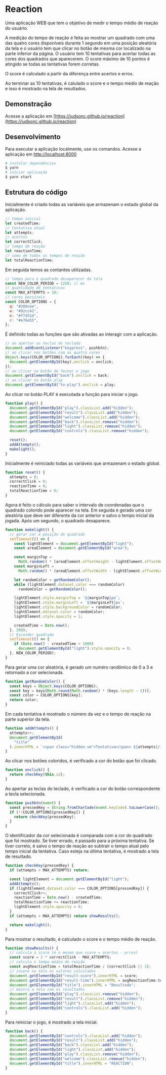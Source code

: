# Reaction

Uma aplicação WEB que tem o objetivo de medir o tempo médio de reação do usuário.

A medição do tempo de reação é feita ao mostrar um quadrado com uma das quatro cores disponíveis durante 1 segundo
em uma posição aleatória da tela e o usuário tem que clicar no botão de mesma cor localizado na parte inferior da página.
O usuário tem 10 tentativas para acertar todas as cores dos quadrados que aparecerem. O score máximo de 10 pontos é atingido se todas as tentativas forem corretas.

O score é calculado a partir da diferença entre acertos e erros.

Ao terminar as 10 tentativas, é calulado o score e o tempo médio de reação e isso é mostrado na tela de resultados.

## Demonstração

Acesse a aplicação em [https://judsonc.github.io/reaction](https://judsonc.github.io/reaction)

## Desenvolvimento

Para executar a aplicação localmente, use os comandos. Acesse a aplicação em [http://localhost:8000](http://localhost:8000)

```sh
# instalar dependências
$ yarn
# iniciar aplicação
$ yarn start
```

## Estrutura do código

Inicialmente é criado todas as variáveis que armazenam o estado global da aplicação.

```js
// tempo inicial
let createdTime;
// tentativa atual
let attempts;
// acertos
let correctClick;
// tempo de reação
let reactionTime;
// soma de todos os tempos de reação
let totalReactionTime;
```

Em seguida temos as contantes utilizadas.

```js
// tempo para o quadrado desaparecer da tela
const NEW_COLOR_PERIOD = 1250; // ms
// quantidade de tentativas
const MAX_ATTEMPTS = 10;
// cores possíveis
const COLOR_OPTIONS = {
  q: "#209cee",
  w: "#92cc41",
  e: "#f7d51d",
  r: "#e76e55",
};
```

É definido todas as funções que são ativadas ao interagir com a aplicação.

```js
// ao apertar as teclas do teclado
document.addEventListener("keypress", pushbtn);
// ao clicar nos botões com as quatro cores
Object.keys(COLOR_OPTIONS).forEach((key) => {
  document.getElementById(key).onclick = onclick;
});
// ao clicar no botão de fechar o jogo
document.getElementById("back").onclick = back;
// ao clicar no botão play
document.getElementById("to-play").onclick = play;
```

Ao clicar no botão PLAY é executada a função para iniciar o jogo.

```js
function play() {
  document.getElementById("play").classList.add("hidden");
  document.getElementById("result").classList.add("hidden");
  document.getElementById("welcome").classList.add("hidden");
  document.getElementById("back").classList.remove("hidden");
  document.getElementById("light").classList.remove("hidden");
  document.getElementById("controls").classList.remove("hidden");

  reset();
  addAttempts();
  makelight();
}
```

Inicialmente é reiniciado todas as variáveis que armazenam o estado global.

```js
function reset() {
  attempts = 0;
  correctClick = 0;
  reactionTime = 0;
  totalReactionTime = 0;
}
```

Agora é feito o cálculo para saber o intervalo de coordenadas que o quadrado colorido pode
aparecer na tela. Em seguida é gerado uma cor aleatória que deve ser diferente da cor anterior
e salvo o tempo inicial da jogada. Após um segundo, o quadrado desaparece.

```js
function makelight() {
  // gerar cor e posição do quadrado
  setTimeout(() => {
    const lightElement = document.getElementById("light");
    const areaElement = document.getElementById("area");

    const marginTop =
      Math.random() * (areaElement.offsetHeight - lightElement.offsetHeight);
    const marginLeft =
      Math.random() * (areaElement.offsetWidth - lightElement.offsetWidth);

    let randomColor = getRandomColor();
    while (lightElement.dataset.color === randomColor)
      randomColor = getRandomColor();

    lightElement.style.marginTop = `${marginTop}px`;
    lightElement.style.marginLeft = `${marginLeft}px`;
    lightElement.style.backgroundColor = randomColor;
    lightElement.dataset.color = randomColor;
    lightElement.style.opacity = 1;

    createdTime = Date.now();
  }, 200);
  // Esconder quadrado
  setTimeout(() => {
    if (Date.now() - createdTime > 1000)
      document.getElementById("light").style.opacity = 0;
  }, NEW_COLOR_PERIOD);
}
```

Para gerar uma cor aleatória, é gerado um numéro randômico de 0 a 3 e retornado a cor selecionada.

```js
function getRandomColor() {
  const keys = Object.keys(COLOR_OPTIONS);
  const key = keys[Math.round(Math.random() * (keys.length - 1))];
  const color = COLOR_OPTIONS[key];
  return color;
}
```

Em cada tentativa é mostrado o número da vez e o tempo de reação na parte superior da tela.

```js
function addAttempts() {
  attempts++;
  document.getElementById(
    "title"
  ).innerHTML = `<span class="hidden-sm">Tentativa</span> ${attempts}/10 - ${reactionTime}ms`;
}
```

Ao clicar nos botões coloridos, é verificado a cor do botão que foi clicado.

```js
function onclick() {
  return checkKey(this.id);
}
```

Ao apertar as teclas do teclado, é verificado a cor do botão correspondente a tecla selecionada.

```js
function pushbtn(event) {
  const pressedKey = String.fromCharCode(event.keyCode).toLowerCase();
  if (!!COLOR_OPTIONS[pressedKey]) {
    return checkKey(pressedKey);
  }
}
```

O identificador da cor selecionada é comparada com a cor do quadrado que foi mostrado.
Se tiver errado, é passado para a próxima tentativa. Se tiver correto, é salvo o tempo de reação
ao subtrair o tempo atual pelo tempo inicial da tentativa.
Caso esteja na última tentativa, é mostrado a tela de resultado.

```js
function checkKey(pressedKey) {
  if (attempts > MAX_ATTEMPTS) return;

  const lightElement = document.getElementById("light");
  addAttempts();
  if (lightElement.dataset.color === COLOR_OPTIONS[pressedKey]) {
    correctClick++;
    reactionTime = Date.now() - createdTime;
    totalReactionTime += reactionTime;
    lightElement.style.opacity = 0;
  }
  if (attempts > MAX_ATTEMPTS) return showResults();

  return makelight();
}
```

Para mostrar o resultado, é calculado o score e o tempo médio de reação.

```js
function showResults() {
  // calcula o score (é o mesmo que score = acertos - erros)
  const score = 2 * correctClick - MAX_ATTEMPTS;
  // calcula o tempo médio de reação
  const avgReactionTime = totalReactionTime / (correctClick || 1);
  // insere na tela os valores calculados
  document.getElementById("result-score").innerHTML = score;
  document.getElementById("result-time").innerHTML = avgReactionTime.toFixed(0);
  document.getElementById("title").innerHTML = "Resultado";
  // mostra a tela com os resultados
  document.getElementById("play").classList.remove("hidden");
  document.getElementById("result").classList.remove("hidden");
  document.getElementById("light").classList.add("hidden");
  document.getElementById("controls").classList.add("hidden");
}
```

Para reiniciar o jogo, é mostrado a tela inicial.

```js
function back() {
  document.getElementById("controls").classList.add("hidden");
  document.getElementById("result").classList.add("hidden");
  document.getElementById("back").classList.add("hidden");
  document.getElementById("light").classList.add("hidden");
  document.getElementById("play").classList.remove("hidden");
  document.getElementById("welcome").classList.remove("hidden");
  document.getElementById("title").innerHTML = "REACTION";
}
```
